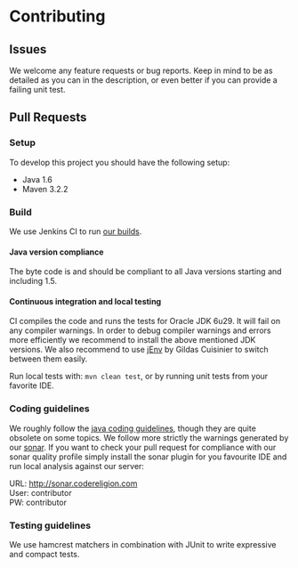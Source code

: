 # Contributing

## Issues
We welcome any feature requests or bug reports. Keep in mind to be as detailed as you can in the description, or even better if you can provide a failing unit test.

## Pull Requests

### Setup
To develop this project you should have the following setup:
* Java 1.6
* Maven 3.2.2

### Build
We use Jenkins CI to run [our builds](http://jenkins.codereligion.com/view/codereligion-cherry-collect/job/codereligion-cherry-collect-master-build-flow/).

#### Java version compliance
The byte code is and should be compliant to all Java versions starting and including 1.5.

#### Continuous integration and local testing
CI compiles the code and runs the tests for Oracle JDK 6u29. It will fail on any compiler warnings. In order to debug compiler warnings and errors more efficiently we recommend to install
the above mentioned JDK versions. We also recommend to use [jEnv](http://www.jenv.be/) by Gildas Cuisinier to switch between them easily.

Run local tests with: ```mvn clean test```, or by running unit tests from your favorite IDE.

### Coding guidelines
We roughly follow the [java coding guidelines](http://www.oracle.com/technetwork/java/codeconv-138413.html), though they are quite obsolete on some topics. We follow more strictly the warnings generated by our [sonar](http://sonar.codereligion.com). If you want to check your pull request for compliance with our sonar quality profile simply install the sonar plugin for you favourite IDE and run local analysis against our server:

URL: http://sonar.codereligion.com <br>
User: contributor <br>
PW: contributor 

### Testing guidelines
We use hamcrest matchers in combination with JUnit to write expressive and compact tests.
